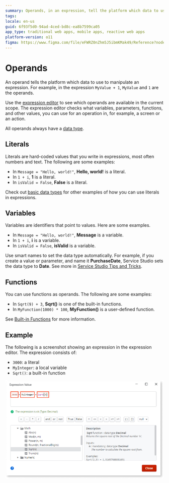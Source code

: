 ```yaml
---
summary: Operands, in an expression, tell the platform which data to use. Read more about literals, variables, and functions.
tags: 
locale: en-us
guid: 6f93f5d0-94ad-4ced-bd8c-ea8b7599ca05
app_type: traditional web apps, mobile apps, reactive web apps
platform-version: o11
figma: https://www.figma.com/file/eFWRZ0nZhm5J5ibmKMak49/Reference?node-id=609:460
---
```


# Operands

An operand tells the platform which data to use to manipulate an expression. For example, in the expression `MyValue + 1`, `MyValue` and `1` are the operands. 

Use the [expression editor](../../../develop/logic/expression-editor.md) to see which operands are available in the current scope. The expression editor checks what variables, parameters, functions, and other values, you can use for an operation in, for example, a screen or an action.

All operands always have a [data type](../../data/data-types/available-data-types.md).

## Literals

Literals are hard-coded values that you write in expressions, most often numbers and text. The following are some examples:

* In `Message = "Hello, world!"`, **Hello, world!** is a literal.
* In `1 + i`, **1** is a literal.
* In `isValid = False`, **False** is a literal.

Check out [basic data types](../../data/data-types/available-data-types.md#Basic-Data-Types) for other examples of how you can use literals in expressions.

## Variables

Variables are identifiers that point to values. Here are some examples.

* In `Message = "Hello, world!"`, **Message** is a variable.
* In `1 + i`, **i** is a variable.
* In `isValid = False`, **isValid** is a variable.

<div class="info" markdown="1">

Use smart names to set the data type automatically. For example, if you create a value or parameter, and name it **PurchaseDate**, Service Studio sets the data type to **Date**. See more in [Service Studio Tips and Tricks](../../../getting-started/tips-tricks/tips-tricks.md#Guess_my_Attribute.2FVariable_Data_Type).

</div>

## Functions

You can use functions as operands. The following are some examples:

* In `Sqrt(9) + 3`, **Sqrt()** is one of the built-in functions. 
* In `MyFunction(1000) * 100`, **MyFunction()** is a user-defined function. 

See [Built-in Functions](<../../lang/auto/builtinfunctions.md>) for more information.

## Example

The following is a screenshot showing an expression in the expression editor. The expression consists of:

* `3000`: a literal
* `MyInteger`: a local variable
* `Sqrt()`: a built-in function

![Operands in Expression Editor](images/operands-ss.png?width=650)

